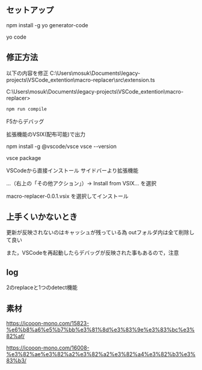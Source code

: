 
## セットアップ
npm install -g yo generator-code

yo code


## 修正方法

以下の内容を修正
C:\Users\mosuk\Documents\legacy-projects\VSCode_extention\macro-replacer\src\extension.ts


C:\Users\mosuk\Documents\legacy-projects\VSCode_extention\macro-replacer> 

```powershell
npm run compile
```

F5からデバッグ


拡張機能のVSIX(配布可能)で出力

npm install -g @vscode/vsce
vsce --version

vsce package

VSCodeから直接インストール
サイドバーより拡張機能

...（右上の「その他アクション」）→ Install from VSIX... を選択

macro-replacer-0.0.1.vsix を選択してインストール


## 上手くいかないとき
更新が反映されないのはキャッシュが残っている為
outフォルダ内は全て削除して良い

また，VSCodeを再起動したらデバッグが反映された事もあるので，注意

## log

2のreplaceと1つのdetect機能



## 素材

https://icooon-mono.com/15823-%e6%b8%a6%e5%b7%bb%e3%81%8d%e3%83%9e%e3%83%bc%e3%82%af/

https://icooon-mono.com/16008-%e3%82%ae%e3%82%a2%e3%82%a2%e3%82%a4%e3%82%b3%e3%83%b3/




